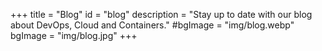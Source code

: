 +++
title = "Blog"
id = "blog"
description = "Stay up to date with our blog about DevOps, Cloud and Containers."
#bgImage = "img/blog.webp"
bgImage = "img/blog.jpg"
+++